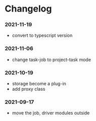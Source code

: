 # Changelog

### 2021-11-19
- convert to typescript version

### 2021-11-06
- change task-job to project-task mode

### 2021-10-19
- storage become a plug-in
- add proxy class

### 2021-09-17
- move the job, driver modules outside
